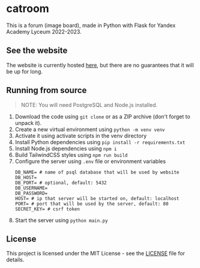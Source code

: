 # catroom

This is a forum (image board), made in Python with Flask for Yandex Academy Lyceum 2022-2023.

## See the website

The website is currently hosted [here](https://cat.otomir23.me), but there are no guarantees that it will be up for long.

## Running from source

> NOTE: You will need PostgreSQL and Node.js installed.

1. Download the code using `git clone` or as a ZIP archive (don't forget to unpack it).
2. Create a new virtual environment using `python -m venv venv`
3. Activate it using activate scripts in the venv directory
4. Install Python dependencies using `pip install -r requirements.txt`
5. Install Node.js dependencies using `npm i`
6. Build TailwindCSS styles using `npm run build`
7. Configure the server using `.env` file or environment variables
    ```dotenv
    DB_NAME= # name of psql database that will be used by website
    DB_HOST=
    DB_PORT= # optional, default: 5432
    DB_USERNAME=
    DB_PASSWORD=
    HOST= # ip that server will be started on, default: localhost
    PORT= # port that will be used by the server, default: 80
    SECRET_KEY= # csrf token
    ```
8. Start the server using `python main.py`

## License

This project is licensed under the MIT License - see the [LICENSE](LICENSE) file for details.